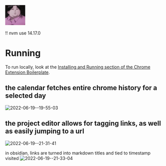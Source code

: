 <img src="src/assets/img/icon-128.png" width="64"/>

!! nvm use 14.17.0

# Running

To run locally, look at the [Installing and Running section of the Chrome Extension Boilerplate](https://github.com/lxieyang/chrome-extension-boilerplate-react#installing-and-running).

## the calendar fetches entire chrome history for a selected day
<img width="303" alt="2022-06-19--19-55-03" src="https://user-images.githubusercontent.com/3282661/174515453-fd9612e9-d7d0-458d-a336-37dc27f4dad9.png">

## the project editor allows for tagging links, as well as easily jumping to a url
<img width="533" alt="2022-06-19--21-31-41" src="https://user-images.githubusercontent.com/3282661/174515455-4ecc1541-a405-47c3-b5dc-d3ed3159fe28.png">

in obsidian, links are turned into markdown titles and tied to timestamp visited
<img width="664" alt="2022-06-19--21-33-04" src="https://user-images.githubusercontent.com/3282661/174515458-b716a895-aca0-418e-8497-9bff142ea33a.png">
